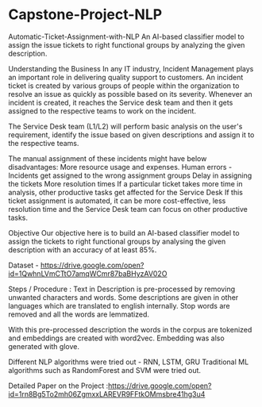 # Capstone-Project-NLP
Automatic-Ticket-Assignment-with-NLP
An AI-based classifier model to assign the issue tickets to right functional groups by analyzing the given description.

Understanding the Business
In any IT industry, Incident Management plays an important role in delivering quality support to customers. An incident ticket is created by various groups of people within the organization to resolve an issue as quickly as possible based on its severity. Whenever an incident is created, it reaches the Service desk team and then it gets assigned to the respective teams to work on the incident.

The Service Desk team (L1/L2) will perform basic analysis on the user's requirement, identify the issue based on given descriptions and assign it to the respective teams.

The manual assignment of these incidents might have below disadvantages: More resource usage and expenses. Human errors - Incidents get assigned to the wrong assignment groups Delay in assigning the tickets More resolution times If a particular ticket takes more time in analysis, other productive tasks get affected for the Service Desk If this ticket assignment is automated, it can be more cost-effective, less resolution time and the Service Desk team can focus on other productive tasks.

Objective
Our objective here is to build an AI-based classifier model to assign the tickets to right functional groups by analysing the given description with an accuracy of at least 85%.

Dataset - https://drive.google.com/open?id=1QwhnLVmCTtO7amqWCmr87baBHyzAV02O

Steps / Procedure :
Text in Description is pre-processed by removing unwanted characters and words. Some descriptions are given in other languages which are translated to english internally. Stop words are removed and all the words are lemmatized.

With this pre-processed description the words in the corpus are tokenized and embeddings are created with word2vec. Embedding was also generated with glove.

Different NLP algorithms were tried out - RNN, LSTM, GRU Traditional ML algorithms such as RandomForest and SVM were tried out.

Detailed Paper on the Project :https://drive.google.com/open?id=1rn8Bg5To2mh06ZgmxxLAREVR9FFtkOMmsbre41hg3u4

